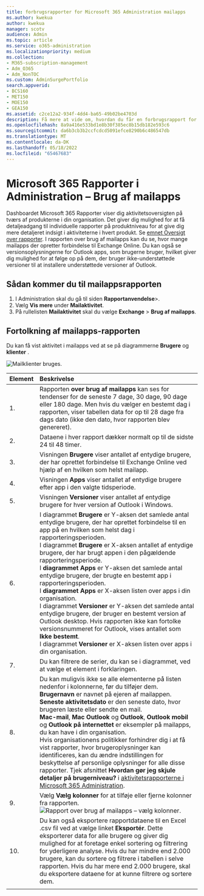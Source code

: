 ```yaml
---
title: forbrugsrapporter for Microsoft 365 Administration mailapps
ms.author: kwekua
author: kwekua
manager: scotv
audience: Admin
ms.topic: article
ms.service: o365-administration
ms.localizationpriority: medium
ms.collection:
- M365-subscription-management
- Adm_O365
- Adm_NonTOC
ms.custom: AdminSurgePortfolio
search.appverid:
- BCS160
- MET150
- MOE150
- GEA150
ms.assetid: c2ce12a2-934f-4dd4-ba65-49b02be4703d
description: Få mere at vide om, hvordan du får en forbrugsrapport for mailapps for at finde ud af, hvor mange mailapps der opretter forbindelse til Exchange Online, og hvilken version af Outlook brugere bruger.
ms.openlocfilehash: 8a9a416e533bd1e8b30f385ec8b15db182e593c6
ms.sourcegitcommit: da6b3cb3b2ccfcdcd5091efce8290b6c486547db
ms.translationtype: MT
ms.contentlocale: da-DK
ms.lasthandoff: 05/18/2022
ms.locfileid: "65467683"
---
```

# <a name="microsoft-365-reports-in-the-admin-center---email-apps-usage"></a>Microsoft 365 Rapporter i Administration – Brug af mailapps

Dashboardet Microsoft 365 Rapporter viser dig aktivitetsoversigten på tværs af produkterne i din organisation. Det giver dig mulighed for at få detaljeadgang til individuelle rapporter på produktniveau for at give dig mere detaljeret indsigt i aktiviteterne i hvert produkt. Se [emnet Oversigt over rapporter](activity-reports.md). I rapporten over brug af mailapps kan du se, hvor mange mailapps der opretter forbindelse til Exchange Online. Du kan også se versionsoplysningerne for Outlook apps, som brugerne bruger, hvilket giver dig mulighed for at følge op på dem, der bruger ikke-understøttede versioner til at installere understøttede versioner af Outlook.
  
## <a name="how-to-get-to-the-email-apps-report"></a>Sådan kommer du til mailappsrapporten

1. I Administration skal du gå til siden **Rapportanvendelse**\>.<a href="https://go.microsoft.com/fwlink/p/?linkid=2074756" target="_blank"></a>
2. Vælg **Vis mere** under **Mailaktivitet**. 
3. På rullelisten **Mailaktivitet** skal du vælge **Exchange** \> **Brug af mailapps**.
  
## <a name="interpret-the-email-apps-report"></a>Fortolkning af mailapps-rapporten

Du kan få vist aktivitet i mailapps ved at se på diagrammerne **Brugere** og **klienter** . 
  
![Mailklienter bruges.](../../media/d78af7db-2b41-4d37-8b6e-bc7e47edd1dd.png)
  
|Element|Beskrivelse|
|:-----|:-----|
|1.  <br/> |Rapporten **over brug af mailapps** kan ses for tendenser for de seneste 7 dage, 30 dage, 90 dage eller 180 dage. Men hvis du vælger en bestemt dag i rapporten, viser tabellen data for op til 28 dage fra dags dato (ikke den dato, hvor rapporten blev genereret).  <br/> |
|2.  <br/> |Dataene i hver rapport dækker normalt op til de sidste 24 til 48 timer.  <br/> |
|3.  <br/> |Visningen **Brugere** viser antallet af entydige brugere, der har oprettet forbindelse til Exchange Online ved hjælp af en hvilken som helst mailapp.  <br/> |
|4.  <br/> |Visningen **Apps** viser antallet af entydige brugere efter app i den valgte tidsperiode.  <br/> |
|5.  <br/> |Visningen **Versioner** viser antallet af entydige brugere for hver version af Outlook i Windows.  <br/> |
|6.  <br/> | I diagrammet **Brugere** er Y-aksen det samlede antal entydige brugere, der har oprettet forbindelse til en app på en hvilken som helst dag i rapporteringsperioden.  <br/>  I diagrammet **Brugere** er X-aksen antallet af entydige brugere, der har brugt appen i den pågældende rapporteringsperiode.  <br/>  I **diagrammet Apps** er Y-aksen det samlede antal entydige brugere, der brugte en bestemt app i rapporteringsperioden.  <br/>  I **diagrammet Apps** er X-aksen listen over apps i din organisation.  <br/>  I diagrammet **Versioner** er Y-aksen det samlede antal entydige brugere, der bruger en bestemt version af Outlook desktop. Hvis rapporten ikke kan fortolke versionsnummeret for Outlook, vises antallet som **Ikke bestemt**.  <br/>  I diagrammet **Versioner** er X-aksen listen over apps i din organisation.  <br/> |
|7.  <br/> |Du kan filtrere de serier, du kan se i diagrammet, ved at vælge et element i forklaringen.  <br/> |
|8.  <br/> | Du kan muligvis ikke se alle elementerne på listen nedenfor i kolonnerne, før du tilføjer dem.<br/> **Brugernavn** er navnet på ejeren af mailappen.  <br/> **Seneste aktivitetsdato** er den seneste dato, hvor brugeren læste eller sendte en mail.  <br/> **Mac-mail**, **Mac Outlook** og **Outlook**, **Outlook mobil** og **Outlook på internettet** er eksempler på mailapps, du kan have i din organisation.  <br/>  Hvis organisationens politikker forhindrer dig i at få vist rapporter, hvor brugeroplysninger kan identificeres, kan du ændre indstillingen for beskyttelse af personlige oplysninger for alle disse rapporter. Tjek afsnittet **Hvordan gør jeg skjule detaljer på brugerniveau?** i [aktivitetsrapporterne i Microsoft 365 Administration](activity-reports.md).  <br/> |
|9.  <br/> |Vælg **Vælg kolonner** for at tilføje eller fjerne kolonner fra rapporten.  <br/> ![Rapport over brug af mailapps – vælg kolonner.](../../media/041bd6ff-27e8-409d-9608-282edcfa2316.png)|
|10.  <br/> |Du kan også eksportere rapportdataene til en Excel .csv fil ved at vælge linket **Eksportér**. Dette eksporterer data for alle brugere og giver dig mulighed for at foretage enkel sortering og filtrering for yderligere analyse. Hvis du har mindre end 2.000 brugere, kan du sortere og filtrere i tabellen i selve rapporten. Hvis du har mere end 2.000 brugere, skal du eksportere dataene for at kunne filtrere og sortere dem.  <br/> |
|||
   
